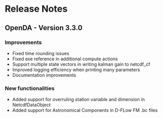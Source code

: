 Release Notes
=============

OpenDA - Version 3.3.0
----------------------

### Improvements

- Fixed time rounding issues
- Fixed exe reference in additional compute actions
- Support multiple state vectors in writing kalman gain to netcdf_cf
- Improved logging efficiency when printing many parameters
- Documentation improvements

### New functionalities

- Added support for overruling station variable and dimension in NetcdfDataObject
- Added support for Astronomical Components in D-FLow FM .bc files
